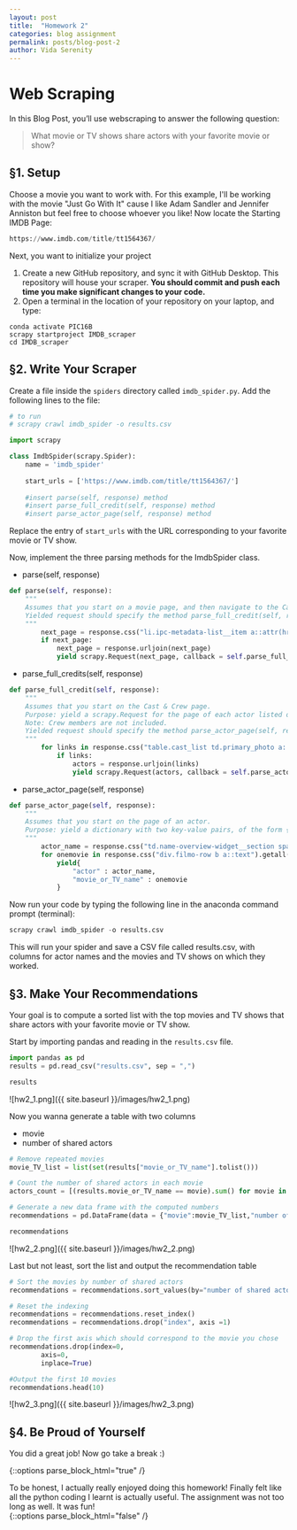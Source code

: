 ```yaml
---
layout: post
title:  "Homework 2"
categories: blog assignment
permalink: posts/blog-post-2
author: Vida Serenity 
---
```


# Web Scraping

In this Blog Post, you’ll use webscraping to answer the following question:
> What movie or TV shows share actors with your favorite movie or show?

## §1. Setup

Choose a movie you want to work with. 
For this example, I'll be working with the movie "Just Go With It" cause I like Adam Sandler and Jennifer Anniston but feel free to choose whoever you like!
Now locate the Starting IMDB Page:
```python
https://www.imdb.com/title/tt1564367/
```

Next, you want to initialize your project

1. Create a new GitHub repository, and sync it with GitHub Desktop. This repository will house your scraper. **You should commit and push each time you make significant changes to your code.**
2. Open a terminal in the location of your repository on your laptop, and type: 
```
conda activate PIC16B
scrapy startproject IMDB_scraper
cd IMDB_scraper
```

## §2. Write Your Scraper

Create a file inside the `spiders` directory called `imdb_spider.py`. Add the following lines to the file: 

```python
# to run 
# scrapy crawl imdb_spider -o results.csv

import scrapy

class ImdbSpider(scrapy.Spider):
    name = 'imdb_spider'
    
    start_urls = ['https://www.imdb.com/title/tt1564367/']
    
    #insert parse(self, response) method
    #insert parse_full_credit(self, response) method
    #insert parse_actor_page(self, response) method
```
Replace the entry of `start_urls` with the URL corresponding to your favorite movie or TV show. 

Now, implement the three parsing methods for the ImdbSpider class.
- parse(self, response)
```python
def parse(self, response):
    """
    Assumes that you start on a movie page, and then navigate to the Cast & Crew page.
    Yielded request should specify the method parse_full_credit(self, response) should be called.
    """
        next_page = response.css("li.ipc-metadata-list__item a::attr(href)").getall()[1]
        if next_page:
            next_page = response.urljoin(next_page)
            yield scrapy.Request(next_page, callback = self.parse_full_credit)
```
- parse_full_credits(self, response)
```python
def parse_full_credit(self, response):
    """
    Assumes that you start on the Cast & Crew page. 
    Purpose: yield a scrapy.Request for the page of each actor listed on the page. 
    Note: Crew members are not included. 
    Yielded request should specify the method parse_actor_page(self, response) should be called when the actor’s page is reached. 
    """
        for links in response.css("table.cast_list td.primary_photo a::attr(href)").getall():
            if links:
                actors = response.urljoin(links)
                yield scrapy.Request(actors, callback = self.parse_actor_page)
```
- parse_actor_page(self, response)
```python
def parse_actor_page(self, response):
    """
    Assumes that you start on the page of an actor. 
    Purpose: yield a dictionary with two key-value pairs, of the form {"actor" : actor_name, "movie_or_TV_name" : movie_or_TV_name}.
    """
        actor_name = response.css("td.name-overview-widget__section span.itemprop::text").get()
        for onemovie in response.css("div.filmo-row b a::text").getall():
            yield{
                "actor" : actor_name,
                "movie_or_TV_name" : onemovie
            }
```

Now run your code by typing the following line in the anaconda command prompt (terminal):
```python
scrapy crawl imdb_spider -o results.csv
```
This will run your spider and save a CSV file called results.csv, with columns for actor names and the movies and TV shows on which they worked.

## §3. Make Your Recommendations

Your goal is to compute a sorted list with the top movies and TV shows that share actors with your favorite movie or TV show. 

Start by importing pandas and reading in the `results.csv` file.
```python
import pandas as pd
results = pd.read_csv("results.csv", sep = ",")

results
```
![hw2_1.png]({{ site.baseurl }}/images/hw2_1.png)

Now you wanna generate a table with two columns
- movie
- number of shared actors
```python
# Remove repeated movies
movie_TV_list = list(set(results["movie_or_TV_name"].tolist()))

# Count the number of shared actors in each movie
actors_count = [(results.movie_or_TV_name == movie).sum() for movie in movie_TV_list]

# Generate a new data frame with the computed numbers
recommendations = pd.DataFrame(data = {"movie":movie_TV_list,"number of shared actors":actors_count})

recommendations
```
![hw2_2.png]({{ site.baseurl }}/images/hw2_2.png)


Last but not least, sort the list and output the recommendation table
```python
# Sort the movies by number of shared actors
recommendations = recommendations.sort_values(by="number of shared actors", ascending=False )

# Reset the indexing
recommendations = recommendations.reset_index()
recommendations = recommendations.drop("index", axis =1)

# Drop the first axis which should correspond to the movie you chose
recommendations.drop(index=0, 
        axis=0, 
        inplace=True)

#Output the first 10 movies
recommendations.head(10)
```
![hw2_3.png]({{ site.baseurl }}/images/hw2_3.png)

## §4. Be Proud of Yourself

You did a great job! Now go take a break :)

 {::options parse_block_html="true" /}
<div class="gave-help">
 To be honest, I actually really enjoyed doing this homework! Finally felt like all the python coding I learnt is actually useful.
  The assignment was not too long as well. It was fun!
</div>
{::options parse_block_html="false" /}
